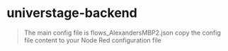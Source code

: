 # universtage-backend

> The main config file is flows_AlexandersMBP2.json
> copy the config file content to your Node Red configuration file

